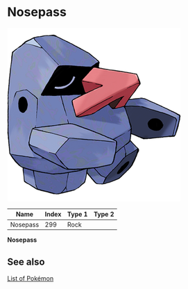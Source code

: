# Nosepass


![Nosepass](images/299.png)

| **Name** | **Index** | **Type 1** | **Type 2** |
|----|----|----|----|
| Nosepass | 299 | Rock  |  |

**Nosepass** 

## See also

[List of Pokémon](../pokemon.md)
